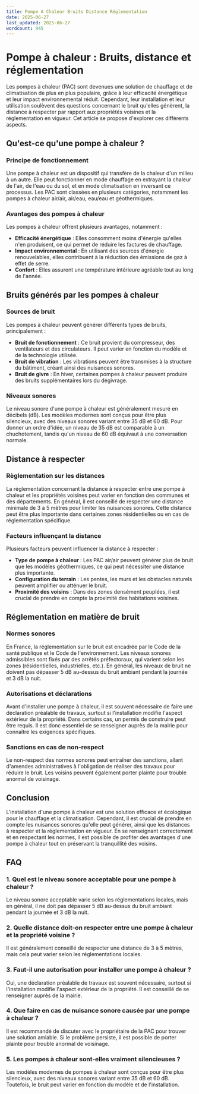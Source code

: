 ```yaml
---
title: Pompe A Chaleur Bruits Distance Réglementation
date: 2025-06-27
last_updated: 2025-06-27
wordcount: 945
---
```


# Pompe à chaleur : Bruits, distance et réglementation

Les pompes à chaleur (PAC) sont devenues une solution de chauffage et de climatisation de plus en plus populaire, grâce à leur efficacité énergétique et leur impact environnemental réduit. Cependant, leur installation et leur utilisation soulèvent des questions concernant le bruit qu'elles génèrent, la distance à respecter par rapport aux propriétés voisines et la réglementation en vigueur. Cet article se propose d'explorer ces différents aspects.

## Qu'est-ce qu'une pompe à chaleur ?

### Principe de fonctionnement

Une pompe à chaleur est un dispositif qui transfère de la chaleur d'un milieu à un autre. Elle peut fonctionner en mode chauffage en extrayant la chaleur de l'air, de l'eau ou du sol, et en mode climatisation en inversant ce processus. Les PAC sont classées en plusieurs catégories, notamment les pompes à chaleur air/air, air/eau, eau/eau et géothermiques.

### Avantages des pompes à chaleur

Les pompes à chaleur offrent plusieurs avantages, notamment :

- **Efficacité énergétique** : Elles consomment moins d'énergie qu'elles n'en produisent, ce qui permet de réduire les factures de chauffage.
- **Impact environnemental** : En utilisant des sources d'énergie renouvelables, elles contribuent à la réduction des émissions de gaz à effet de serre.
- **Confort** : Elles assurent une température intérieure agréable tout au long de l'année.

## Bruits générés par les pompes à chaleur

### Sources de bruit

Les pompes à chaleur peuvent générer différents types de bruits, principalement :

- **Bruit de fonctionnement** : Ce bruit provient du compresseur, des ventilateurs et des circulateurs. Il peut varier en fonction du modèle et de la technologie utilisée.
- **Bruit de vibration** : Les vibrations peuvent être transmises à la structure du bâtiment, créant ainsi des nuisances sonores.
- **Bruit de givre** : En hiver, certaines pompes à chaleur peuvent produire des bruits supplémentaires lors du dégivrage.

### Niveaux sonores

Le niveau sonore d'une pompe à chaleur est généralement mesuré en décibels (dB). Les modèles modernes sont conçus pour être plus silencieux, avec des niveaux sonores variant entre 35 dB et 60 dB. Pour donner un ordre d'idée, un niveau de 35 dB est comparable à un chuchotement, tandis qu'un niveau de 60 dB équivaut à une conversation normale.

## Distance à respecter

### Règlementation sur les distances

La réglementation concernant la distance à respecter entre une pompe à chaleur et les propriétés voisines peut varier en fonction des communes et des départements. En général, il est conseillé de respecter une distance minimale de 3 à 5 mètres pour limiter les nuisances sonores. Cette distance peut être plus importante dans certaines zones résidentielles ou en cas de réglementation spécifique.

### Facteurs influençant la distance

Plusieurs facteurs peuvent influencer la distance à respecter :

- **Type de pompe à chaleur** : Les PAC air/air peuvent générer plus de bruit que les modèles géothermiques, ce qui peut nécessiter une distance plus importante.
- **Configuration du terrain** : Les pentes, les murs et les obstacles naturels peuvent amplifier ou atténuer le bruit.
- **Proximité des voisins** : Dans des zones densément peuplées, il est crucial de prendre en compte la proximité des habitations voisines.

## Réglementation en matière de bruit

### Normes sonores

En France, la réglementation sur le bruit est encadrée par le Code de la santé publique et le Code de l'environnement. Les niveaux sonores admissibles sont fixés par des arrêtés préfectoraux, qui varient selon les zones (résidentielles, industrielles, etc.). En général, les niveaux de bruit ne doivent pas dépasser 5 dB au-dessus du bruit ambiant pendant la journée et 3 dB la nuit.

### Autorisations et déclarations

Avant d'installer une pompe à chaleur, il est souvent nécessaire de faire une déclaration préalable de travaux, surtout si l'installation modifie l'aspect extérieur de la propriété. Dans certains cas, un permis de construire peut être requis. Il est donc essentiel de se renseigner auprès de la mairie pour connaître les exigences spécifiques.

### Sanctions en cas de non-respect

Le non-respect des normes sonores peut entraîner des sanctions, allant d'amendes administratives à l'obligation de réaliser des travaux pour réduire le bruit. Les voisins peuvent également porter plainte pour trouble anormal de voisinage.

## Conclusion

L'installation d'une pompe à chaleur est une solution efficace et écologique pour le chauffage et la climatisation. Cependant, il est crucial de prendre en compte les nuisances sonores qu'elle peut générer, ainsi que les distances à respecter et la réglementation en vigueur. En se renseignant correctement et en respectant les normes, il est possible de profiter des avantages d'une pompe à chaleur tout en préservant la tranquillité des voisins.

## FAQ

### 1. Quel est le niveau sonore acceptable pour une pompe à chaleur ?

Le niveau sonore acceptable varie selon les réglementations locales, mais en général, il ne doit pas dépasser 5 dB au-dessus du bruit ambiant pendant la journée et 3 dB la nuit.

### 2. Quelle distance doit-on respecter entre une pompe à chaleur et la propriété voisine ?

Il est généralement conseillé de respecter une distance de 3 à 5 mètres, mais cela peut varier selon les réglementations locales.

### 3. Faut-il une autorisation pour installer une pompe à chaleur ?

Oui, une déclaration préalable de travaux est souvent nécessaire, surtout si l'installation modifie l'aspect extérieur de la propriété. Il est conseillé de se renseigner auprès de la mairie.

### 4. Que faire en cas de nuisance sonore causée par une pompe à chaleur ?

Il est recommandé de discuter avec le propriétaire de la PAC pour trouver une solution amiable. Si le problème persiste, il est possible de porter plainte pour trouble anormal de voisinage.

### 5. Les pompes à chaleur sont-elles vraiment silencieuses ?

Les modèles modernes de pompes à chaleur sont conçus pour être plus silencieux, avec des niveaux sonores variant entre 35 dB et 60 dB. Toutefois, le bruit peut varier en fonction du modèle et de l'installation.
